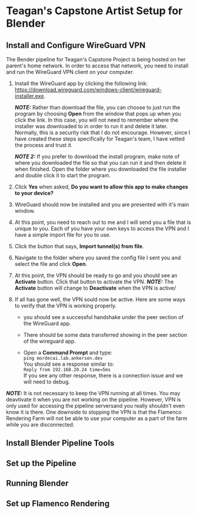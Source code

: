 # Teagan's Capstone Artist Setup for Blender

## Install and Configure WireGuard VPN

The Bender pipeline for Teagan's Capstone Project is being hosted on her parent's home network.  In order to access that network, you need to install and run the WireGuard VPN client on your computer.

1. Install the WireGuard app by clicking the following link: <https://download.wireguard.com/windows-client/wireguard-installer.exe>.

   **_NOTE:_** Rather than download the file, you can choose to just run the program by choosing **Open** from the window that pops up when you click the link.  In this case, you will not need to remember where the installer was downloaded to in order to run it and delete it later.  Normally, this is a security risk that I do not encourage.  However, since I have created these steps specifically for Teagan's team, I have vetted the process and trust it.

   **_NOTE 2:_** If you prefer to download the install program, make note of where you downloaded the file so that you can run it and then delete it when finished.  Open the folder where you downloaded the file installer and double click it to start the program.

1. Click **Yes** when asked, **Do you want to allow this app to make changes to your device?**

1. WireGuard should now be installed and you are presented with it's main window.

1. At this point, you need to reach out to me and I will send you a file that is unique to you.  Each of you have your own keys to access the VPN and I have a simple import file for you to use.

1. Click the button that says, **Import tunnel(s) from file**.

1. Navigate to the folder where you saved the config file I sent you and select the file and click **Open**.

1. At this point, the VPN should be ready to go and you should see an **Activate** button.  Click that button to activate the VPN.
   **_NOTE:_** The **Activate** button will change to **Deactivate** when the VPN is active/

1. If all has gone well, the VPN sould now be active.  Here are some ways to verify that the VPN is working properly.

   - you should see a successful handshake under the peer section of the WireGuard app.

   - There should be some data transferred showing in the peer section of the wireguard app.

   - Open a **Command Prompt** and type:  
   `ping mordecai.lab.ankersen.dev`  
   You should see a response similar to:  
   `Reply from 192.168.20.24 time=5ms`  
   If you see any other response, there is a connection issue and we will need to debug.

**_NOTE:_**  It is not necessary to keep the VPN running at all times.  You may deavtivate it when you are not working on the pipeline.  However, VPN is only used for accessing the pipeline serversand you really shouldn't even know it is there.  One downside to stopping the VPN is that the Flamenco Rendering Farm will not be able to use your computer as a part of the farm while you are disconnected.

## Install Blender Pipeline Tools

## Set up the Pipeline

## Running Blender

## Set up Flamenco Rendering